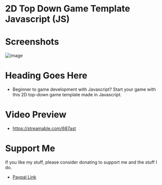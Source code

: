 # 2D Top Down Game Template Javascript (JS)

# Screenshots
![image](https://user-images.githubusercontent.com/17791454/233032898-d74c7a73-d6b9-479d-b334-b7595be32d3a.png)

# Heading Goes Here
- Beginner to game development with Javascript? Start your game with this 2D top-down game template made in Javascript. 
 
# Video Preview
- https://streamable.com/687ast

# Support Me
If you like my stuff, please consider donating to support me and the stuff I do.

- [Paypal Link](https://www.paypal.com/donate/?business=WMLLH2XAG3FYA&no_recurring=0&item_name=Creating+easy+game+templates+for+beginners+to+jump+start+their+2D+game+ideas%2C+made+in+either+C%2B%2B+or+Javascript.&currency_code=USD)
